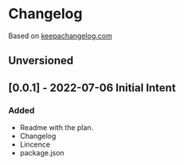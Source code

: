 # Changelog

Based on [keepachangelog.com](https://keepachangelog.com/en/1.0.0/)

## Unversioned

## [0.0.1] - 2022-07-06 Initial Intent

### Added

- Readme with the plan.
- Changelog
- Lincence
- package.json
